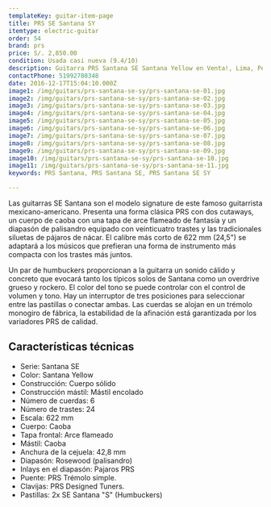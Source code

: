 ```yaml
---
templateKey: guitar-item-page
title: PRS SE Santana SY
itemtype: electric-guitar
order: 54
brand: prs
price: S/. 2,850.00
condition: Usada casi nueva (9.4/10)
description: Guitarra PRS Santana SE Santana Yellow en Venta!, Lima, Peru
contactPhone: 51992780348
date: 2016-12-17T15:04:10.000Z
image1: /img/guitars/prs-santana-se-sy/prs-santana-se-01.jpg
image2: /img/guitars/prs-santana-se-sy/prs-santana-se-02.jpg
image3: /img/guitars/prs-santana-se-sy/prs-santana-se-03.jpg
image4: /img/guitars/prs-santana-se-sy/prs-santana-se-04.jpg
image5: /img/guitars/prs-santana-se-sy/prs-santana-se-05.jpg
image6: /img/guitars/prs-santana-se-sy/prs-santana-se-06.jpg
image7: /img/guitars/prs-santana-se-sy/prs-santana-se-07.jpg
image8: /img/guitars/prs-santana-se-sy/prs-santana-se-08.jpg
image9: /img/guitars/prs-santana-se-sy/prs-santana-se-09.jpg
image10: /img/guitars/prs-santana-se-sy/prs-santana-se-10.jpg
image11: /img/guitars/prs-santana-se-sy/prs-santana-se-11.jpg
keywords: PRS Santana, PRS Santana SE, PRS Santana SE SY

---
```

Las guitarras SE Santana son el modelo signature de este famoso guitarrista mexicano-americano. Presenta una forma clásica PRS con dos cutaways, un cuerpo de caoba con una tapa de arce flameado de fantasía y un diapasón de palisandro equipado con veinticuatro trastes y las tradicionales siluetas de pájaros de nácar. El calibre más corto de 622 mm (24,5") se adaptará a los músicos que prefieran una forma de instrumento más compacta con los trastes más juntos.

Un par de humbuckers proporcionan a la guitarra un sonido cálido y concreto que evocará tanto los típicos solos de Santana como un overdrive grueso y rockero. El color del tono se puede controlar con el control de volumen y tono. Hay un interruptor de tres posiciones para seleccionar entre las pastillas o conectar ambas. Las cuerdas se alojan en un trémolo monogiro de fábrica, la estabilidad de la afinación está garantizada por los variadores PRS de calidad.

## Características técnicas

* Serie: Santana SE
* Color: Santana Yellow
* Construcción: Cuerpo sólido
* Construcción mástil: Mástil encolado
* Número de cuerdas: 6
* Número de trastes: 24
* Escala: 622 mm
* Cuerpo: Caoba
* Tapa frontal: Arce flameado
* Mástil: Caoba
* Anchura de la cejuela: 42,8 mm
* Diapasón: Rosewood (palisandro)
* Inlays en el diapasón: Pajaros PRS
* Puente: PRS Trémolo simple.
* Clavijas: PRS Designed Tuners.
* Pastillas: 2x SE Santana "S" (Humbuckers)